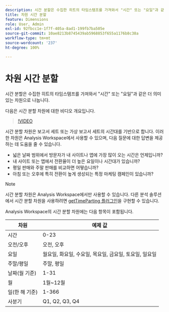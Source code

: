 ```yaml
---
description: 시간 분할은 수집한 히트의 타임스탬프를 가져와서 "시간" 또는 "요일"과 같은 더 의미 있는 차원으로 나눕니다.
title: 차원 시간 분할
feature: Dimensions
role: User, Admin
exl-id: 92fbcc1e-1f7f-405a-8ad1-199fb7ba505e
source-git-commit: 10ae8213b8745439ab5968853f655a1176b8c38a
workflow-type: tm+mt
source-wordcount: '237'
ht-degree: 100%

---
```


# 차원 시간 분할

시간 분할은 수집한 히트의 타임스탬프를 가져와서 &quot;시간&quot; 또는 &quot;요일&quot;과 같은 더 의미 있는 차원으로 나눕니다.

다음은 시간 분할 차원에 대한 비디오 개요입니다.

>[!VIDEO](https://video.tv.adobe.com/v/23727/?quality=12)

시간 분할 차원은 보고서 세트 또는 가상 보고서 세트의 시간대를 기반으로 합니다. 이러한 차원은 Analysis Workspace에서 사용할 수 있으며, 다음 질문에 대한 답변을 제공하는 데 도움을 줄 수 있습니다.

* 넓은 날짜 범위에서 방문자가 내 사이트나 앱에 가장 많이 오는 시간은 언제입니까?
* 내 사이트 또는 앱에서 전환율이 더 높은 요일이나 시간대가 있습니까?
* 평일 판매와 주말 판매를 비교하면 어떻습니까?
* 아침 또는 오후에 특히 전환이 높게 생성되는 특정 마케팅 캠페인이 있습니까?

>[!NOTE]
>
>시간 분할 차원은 Analysis Workspace에서만 사용할 수 있습니다. 다른 분석 솔루션에서 시간 분할 차원을 사용하려면 [getTimeParting 플러그인](https://experienceleague.adobe.com/docs/analytics/implementation/vars/plugins/gettimeparting.html?lang=ko-KR)을 구현할 수 있습니다.

Analysis Workspace의 시간 분할 차원에는 다음 항목이 포함됩니다.

| 차원 | 예제 값 |
| --- | --- |
| 시간 | 0-23 |
| 오전/오후 | 오전, 오후 |
| 요일 | 월요일, 화요일, 수요일, 목요일, 금요일, 토요일, 일요일 |
| 주말/평일 | 주말, 평일 |
| 날짜(월 기준) | 1-31 |
| 월 | 1월~12월 |
| 일(한 해 기준) | 1-366 |
| 사분기 | Q1, Q2, Q3, Q4 |
